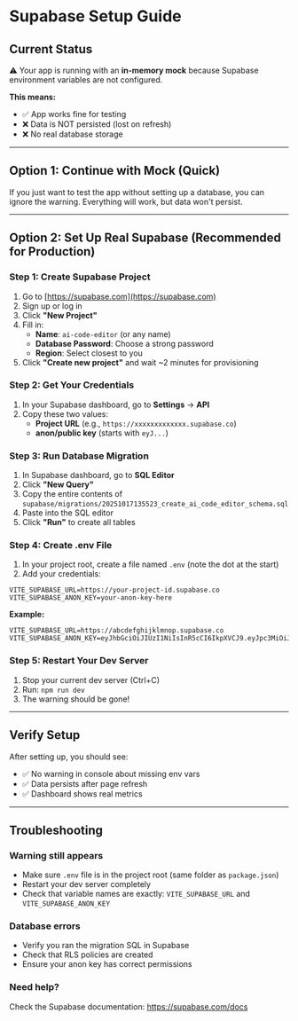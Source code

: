 # Supabase Setup Guide

## Current Status
⚠️ Your app is running with an **in-memory mock** because Supabase environment variables are not configured.

**This means:**
- ✅ App works fine for testing
- ❌ Data is NOT persisted (lost on refresh)
- ❌ No real database storage

---

## Option 1: Continue with Mock (Quick)
If you just want to test the app without setting up a database, you can ignore the warning. Everything will work, but data won't persist.

---

## Option 2: Set Up Real Supabase (Recommended for Production)

### Step 1: Create Supabase Project
1. Go to [https://supabase.com](https://supabase.com)
2. Sign up or log in
3. Click **"New Project"**
4. Fill in:
   - **Name**: `ai-code-editor` (or any name)
   - **Database Password**: Choose a strong password
   - **Region**: Select closest to you
5. Click **"Create new project"** and wait ~2 minutes for provisioning

### Step 2: Get Your Credentials
1. In your Supabase dashboard, go to **Settings** → **API**
2. Copy these two values:
   - **Project URL** (e.g., `https://xxxxxxxxxxxxx.supabase.co`)
   - **anon/public key** (starts with `eyJ...`)

### Step 3: Run Database Migration
1. In Supabase dashboard, go to **SQL Editor**
2. Click **"New Query"**
3. Copy the entire contents of `supabase/migrations/20251017135523_create_ai_code_editor_schema.sql`
4. Paste into the SQL editor
5. Click **"Run"** to create all tables

### Step 4: Create .env File
1. In your project root, create a file named `.env` (note the dot at the start)
2. Add your credentials:

```env
VITE_SUPABASE_URL=https://your-project-id.supabase.co
VITE_SUPABASE_ANON_KEY=your-anon-key-here
```

**Example:**
```env
VITE_SUPABASE_URL=https://abcdefghijklmnop.supabase.co
VITE_SUPABASE_ANON_KEY=eyJhbGciOiJIUzI1NiIsInR5cCI6IkpXVCJ9.eyJpc3MiOiJzdXBhYmFzZSIsInJlZiI6ImFiY2RlZmdoaWprbG1ub3AiLCJyb2xlIjoiYW5vbiIsImlhdCI6MTYzOTU4NzI4MCwiZXhwIjoxOTU1MTYzMjgwfQ.example_signature_here
```

### Step 5: Restart Your Dev Server
1. Stop your current dev server (Ctrl+C)
2. Run: `npm run dev`
3. The warning should be gone!

---

## Verify Setup
After setting up, you should see:
- ✅ No warning in console about missing env vars
- ✅ Data persists after page refresh
- ✅ Dashboard shows real metrics

---

## Troubleshooting

### Warning still appears
- Make sure `.env` file is in the project root (same folder as `package.json`)
- Restart your dev server completely
- Check that variable names are exactly: `VITE_SUPABASE_URL` and `VITE_SUPABASE_ANON_KEY`

### Database errors
- Verify you ran the migration SQL in Supabase
- Check that RLS policies are created
- Ensure your anon key has correct permissions

### Need help?
Check the Supabase documentation: https://supabase.com/docs
